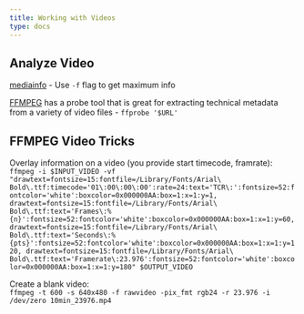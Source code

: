 ```yaml
---
title: Working with Videos
type: docs
---
```


## Analyze Video  

[mediainfo](https://mediaarea.net/en/MediaInfo) - Use `-f` flag to get maximum info

[FFMPEG](https://www.ffmpeg.org/) has a probe tool that is great for extracting technical metadata from a variety of video files - `ffprobe '$URL'`

## FFMPEG Video Tricks

Overlay information on a video (you provide start timecode, framrate):  
`ffmpeg -i $INPUT_VIDEO -vf "drawtext=fontsize=15:fontfile=/Library/Fonts/Arial\ Bold\.ttf:timecode='01\:00\:00\:00':rate=24:text='TCR\:':fontsize=52:fontcolor='white':boxcolor=0x000000AA:box=1:x=1:y=1, drawtext=fontsize=15:fontfile=/Library/Fonts/Arial\ Bold\.ttf:text='Frames\:%{n}':fontsize=52:fontcolor='white':boxcolor=0x000000AA:box=1:x=1:y=60, drawtext=fontsize=15:fontfile=/Library/Fonts/Arial\ Bold\.ttf:text='Seconds\:%{pts}':fontsize=52:fontcolor='white':boxcolor=0x000000AA:box=1:x=1:y=120,
drawtext=fontsize=15:fontfile=/Library/Fonts/Arial\ Bold\.ttf:text='Framerate\:23.976':fontsize=52:fontcolor='white':boxcolor=0x000000AA:box=1:x=1:y=180" $OUTPUT_VIDEO`

Create a blank video:  
`ffmpeg -t 600 -s 640x480 -f rawvideo -pix_fmt rgb24 -r 23.976 -i /dev/zero 10min_23976.mp4`